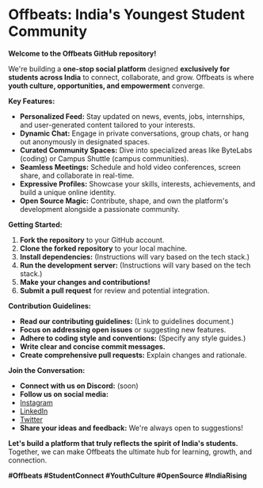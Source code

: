 # Offbeats: India's Youngest Student Community

**Welcome to the Offbeats GitHub repository!**

We're building a **one-stop social platform** designed **exclusively for students across India** to connect, collaborate, and grow. Offbeats is where **youth culture, opportunities, and empowerment** converge.

**Key Features:**

* **Personalized Feed:** Stay updated on news, events, jobs, internships, and user-generated content tailored to your interests.
* **Dynamic Chat:** Engage in private conversations, group chats, or hang out anonymously in designated spaces.
* **Curated Community Spaces:** Dive into specialized areas like ByteLabs (coding) or Campus Shuttle (campus communities).
* **Seamless Meetings:** Schedule and hold video conferences, screen share, and collaborate in real-time.
* **Expressive Profiles:** Showcase your skills, interests, achievements, and build a unique online identity.
* **Open Source Magic:** Contribute, shape, and own the platform's development alongside a passionate community.

**Getting Started:**

1. **Fork the repository** to your GitHub account.
2. **Clone the forked repository** to your local machine.
3. **Install dependencies:** (Instructions will vary based on the tech stack.)
4. **Run the development server:** (Instructions will vary based on the tech stack.)
5. **Make your changes and contributions!**
6. **Submit a pull request** for review and potential integration.

**Contribution Guidelines:**

* **Read our contributing guidelines:** (Link to guidelines document.)
* **Focus on addressing open issues** or suggesting new features.
* **Adhere to coding style and conventions:** (Specify any style guides.)
* **Write clear and concise commit messages.**
* **Create comprehensive pull requests:** Explain changes and rationale.

**Join the Conversation:**

* **Connect with us on Discord:** (soon)
* **Follow us on social media:**
* [Instagram](https://instagram.com/offbeatshq/)
* [LinkedIn](https://linkedin.com/company/offbeats/)
* [Twitter](https://twitter.com/offbeatshq/)
* **Share your ideas and feedback:** We're always open to suggestions!

**Let's build a platform that truly reflects the spirit of India's students.** Together, we can make Offbeats the ultimate hub for learning, growth, and connection.

**#Offbeats #StudentConnect #YouthCulture #OpenSource #IndiaRising**
